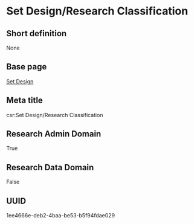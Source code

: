# Set Design/Research Classification
## Short definition
None
## Base page
[Set Design](../../Objects/Set%20Design.md)
## Meta title
csr:Set Design/Research Classification
## Research Admin Domain
True
## Research Data Domain
False
## UUID
1ee4666e-deb2-4baa-be53-b5f94fdae029
